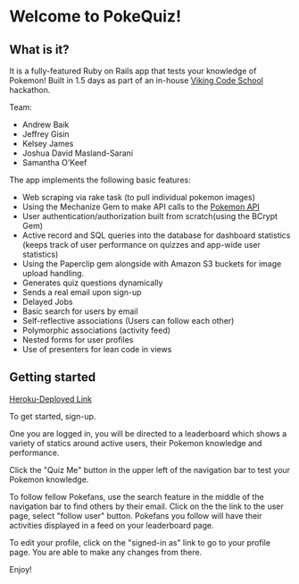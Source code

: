 Welcome to PokeQuiz!
====================

What is it?
-----------

It is a fully-featured Ruby on Rails app that tests your knowledge of Pokemon!
Built in 1.5 days as part of an in-house [Viking Code School](http://www.vikingcodeschool.com/) hackathon.

Team:
* Andrew Baik
* Jeffrey Gisin
* Kelsey James
* Joshua David Masland-Sarani
* Samantha O'Keef

The app implements the following basic features:

* Web scraping via rake task (to pull individual pokemon images)
* Using the Mechanize Gem to make API calls to the [Pokemon API](http://pokeapi.co/)
* User authentication/authorization built from scratch(using the BCrypt Gem)
* Active record and SQL queries into the database for dashboard statistics (keeps track of user performance on quizzes and app-wide user statistics)
* Using the Paperclip gem alongside with Amazon S3 buckets for image upload handling.
* Generates quiz questions dynamically
* Sends a real email upon sign-up
* Delayed Jobs
* Basic search for users by email
* Self-reflective associations (Users can follow each other)
* Polymorphic associations (activity feed)
* Nested forms for user profiles
* Use of presenters for lean code in views

Getting started
---------------
[Heroku-Deployed Link](http://poke-quiz.herokuapp.com/users/new)

To get started, sign-up.

One you are logged in, you will be directed to a leaderboard which shows a variety of statics around active users, their Pokemon knowledge and performance.

Click the "Quiz Me" button in the upper left of the navigation bar to test your Pokemon knowledge.

To follow fellow Pokefans, use the search feature in the middle of the navigation bar to find others by their email. Click on the the link to the user page, select "follow user" button. Pokefans you follow will have their activities displayed in a feed on your leaderboard page.

To edit your profile, click on the "signed-in as" link to go to your profile page. You are able to make any changes from there.

Enjoy!
